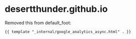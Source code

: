 # desertthunder.github.io

Removed this from default_foot:

```html
{{ template "_internal/google_analytics_async.html" . }}
```
